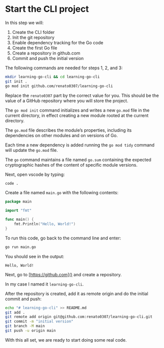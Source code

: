 # Start the CLI project

In this step we will:

1. Create the CLI folder
1. Init the git repository
1. Enable dependency tracking for the Go code
1. Create the first Go file
1. Create a repository in github.com
1. Commit and push the initial version

The following commands are needed for steps 1, 2, and 3:

```sh
mkdir learning-go-cli && cd learning-go-cli
git init .
go mod init github.com/renato0307/learning-go-cli
```

Replace the `renato0307` part by the correct value for you. This should be the
value of a GitHub repository where you will store the project.

The `go mod init` command initializes and writes a new `go.mod` file in the
current directory, in effect creating a new module rooted at the current
directory.

The `go.mod` file describes the module’s properties, including its dependencies
on other modules and on versions of Go.

Each time a new dependency is added running the `go mod tidy` command will
update the `go.mod` file.

The `go` command maintains a file named `go.sum` containing the expected 
cryptographic hashes of the content of specific module versions.

Next, open vscode by typing:

```sh
code .
```

Create a file named `main.go` with the following contents:

```go
package main

import "fmt"

func main() {
	fmt.Println("Hello, World!")
}
```

To run this code, go back to the command line and enter:

```sh
go run main.go
```

You should see in the output:

```
Hello, World!
```

Next, go to [https://github.com]() and create a repository.

In my case I named it `learning-go-cli`.

After the repository is created, add it as remote origin and do the initial commit and push:

```sh
echo "# learning-go-cli" >> README.md
git add .
git remote add origin git@github.com:renato0307/learning-go-cli.git
git commit -m "initial version"
git branch -M main
git push -u origin main
````

With this all set, we are ready to start doing some real code.